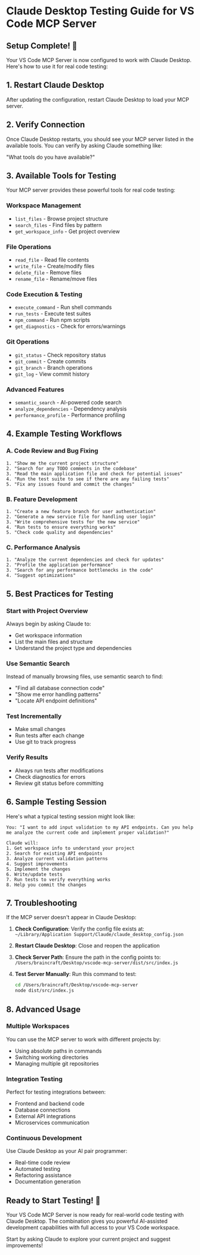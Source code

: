 # Claude Desktop Testing Guide for VS Code MCP Server

## Setup Complete! 🎉

Your VS Code MCP Server is now configured to work with Claude Desktop. Here's how to use it for real code testing:

## 1. Restart Claude Desktop

After updating the configuration, restart Claude Desktop to load your MCP server.

## 2. Verify Connection

Once Claude Desktop restarts, you should see your MCP server listed in the available tools. You can verify by asking Claude something like:

"What tools do you have available?"

## 3. Available Tools for Testing

Your MCP server provides these powerful tools for real code testing:

### Workspace Management
- `list_files` - Browse project structure
- `search_files` - Find files by pattern
- `get_workspace_info` - Get project overview

### File Operations
- `read_file` - Read file contents
- `write_file` - Create/modify files
- `delete_file` - Remove files
- `rename_file` - Rename/move files

### Code Execution & Testing
- `execute_command` - Run shell commands
- `run_tests` - Execute test suites
- `npm_command` - Run npm scripts
- `get_diagnostics` - Check for errors/warnings

### Git Operations
- `git_status` - Check repository status
- `git_commit` - Create commits
- `git_branch` - Branch operations
- `git_log` - View commit history

### Advanced Features
- `semantic_search` - AI-powered code search
- `analyze_dependencies` - Dependency analysis
- `performance_profile` - Performance profiling

## 4. Example Testing Workflows

### A. Code Review and Bug Fixing
```
1. "Show me the current project structure"
2. "Search for any TODO comments in the codebase"
3. "Read the main application file and check for potential issues"
4. "Run the test suite to see if there are any failing tests"
5. "Fix any issues found and commit the changes"
```

### B. Feature Development
```
1. "Create a new feature branch for user authentication"
2. "Generate a new service file for handling user login"
3. "Write comprehensive tests for the new service"
4. "Run tests to ensure everything works"
5. "Check code quality and dependencies"
```

### C. Performance Analysis
```
1. "Analyze the current dependencies and check for updates"
2. "Profile the application performance"
3. "Search for any performance bottlenecks in the code"
4. "Suggest optimizations"
```

## 5. Best Practices for Testing

### Start with Project Overview
Always begin by asking Claude to:
- Get workspace information
- List the main files and structure
- Understand the project type and dependencies

### Use Semantic Search
Instead of manually browsing files, use semantic search to find:
- "Find all database connection code"
- "Show me error handling patterns"
- "Locate API endpoint definitions"

### Test Incrementally
- Make small changes
- Run tests after each change
- Use git to track progress

### Verify Results
- Always run tests after modifications
- Check diagnostics for errors
- Review git status before committing

## 6. Sample Testing Session

Here's what a typical testing session might look like:

```
You: "I want to add input validation to my API endpoints. Can you help me analyze the current code and implement proper validation?"

Claude will:
1. Get workspace info to understand your project
2. Search for existing API endpoints
3. Analyze current validation patterns
4. Suggest improvements
5. Implement the changes
6. Write/update tests
7. Run tests to verify everything works
8. Help you commit the changes
```

## 7. Troubleshooting

If the MCP server doesn't appear in Claude Desktop:

1. **Check Configuration**: Verify the config file exists at:
   `~/Library/Application Support/Claude/claude_desktop_config.json`

2. **Restart Claude Desktop**: Close and reopen the application

3. **Check Server Path**: Ensure the path in the config points to:
   `/Users/braincraft/Desktop/vscode-mcp-server/dist/src/index.js`

4. **Test Server Manually**: Run this command to test:
   ```bash
   cd /Users/braincraft/Desktop/vscode-mcp-server
   node dist/src/index.js
   ```

## 8. Advanced Usage

### Multiple Workspaces
You can use the MCP server to work with different projects by:
- Using absolute paths in commands
- Switching working directories
- Managing multiple git repositories

### Integration Testing
Perfect for testing integrations between:
- Frontend and backend code
- Database connections
- External API integrations
- Microservices communication

### Continuous Development
Use Claude Desktop as your AI pair programmer:
- Real-time code review
- Automated testing
- Refactoring assistance
- Documentation generation

## Ready to Start Testing! 🚀

Your VS Code MCP Server is now ready for real-world code testing with Claude Desktop. The combination gives you powerful AI-assisted development capabilities with full access to your VS Code workspace.

Start by asking Claude to explore your current project and suggest improvements!
